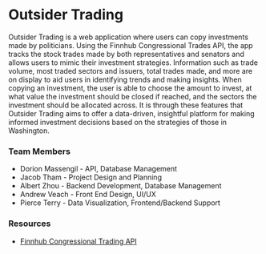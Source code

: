 # Outsider Trading
Outsider Trading is a web application where users can copy investments made by politicians. Using the Finnhub Congressional Trades API, the app tracks the stock trades made by both representatives and senators and allows users to mimic their investment strategies. Information such as trade volume, most traded sectors and issuers, total trades made, and more are on display to aid users in identifying trends and making insights. When copying an investment, the user is able to choose the amount to invest, at what value the investment should be closed if reached, and the sectors the investment should be allocated across. It is through these features that Outsider Trading aims to offer a data-driven, insightful platform for making informed investment decisions based on the strategies of those in Washington.

### Team Members
- Dorion Massengil - API, Database Management
- Jacob Tham - Project Design and Planning
- Albert Zhou - Backend Development, Database Management
- Andrew Veach - Front End Design, UI/UX
- Pierce Terry - Data Visualization, Frontend/Backend Support

### Resources
- [Finnhub Congressional Trading API](https://finnhub.io/docs/api/congressional-trading)


